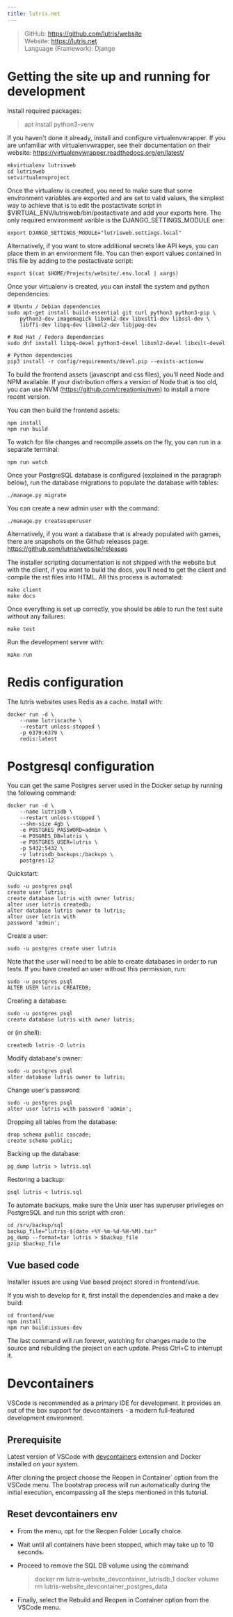 ```yaml
---
title: lutris.net
---
```


> GitHub: https://github.com/lutris/website <br/>
> Website: https://lutris.net <br/>
> Language (Framework): Django

# Getting the site up and running for development

Install required packages:

> apt install python3-venv

If you haven't done it already, install and configure
virtualenvwrapper. If you are unfamiliar with virtualenvwrapper, see
their documentation on their website: https://virtualenvwrapper.readthedocs.org/en/latest/

```
mkvirtualenv lutrisweb
cd lutrisweb
setvirtualenvproject
```

Once the virtualenv is created, you need to make sure that some
environment variables are exported and are set to valid values, the
simplest way to achieve that is to edit the postactivate script in
$VIRTUAL_ENV/lutrisweb/bin/postactivate and add your
exports here. The only required environment varible is the
DJANGO_SETTINGS_MODULE one:

```
export DJANGO_SETTINGS_MODULE="lutrisweb.settings.local"
```

Alternatively, if you want to store additional secrets like API keys,
you can place them in an environment file. You can then export values
contained in this file by adding to the postactivate script:

```
export $(cat $HOME/Projects/website/.env.local | xargs)
```

Once your virtualenv is created, you can install the system and python
dependencies:

```
# Ubuntu / Debian dependencies
sudo apt-get install build-essential git curl python3 python3-pip \
    python3-dev imagemagick libxml2-dev libxslt1-dev libssl-dev \
    libffi-dev libpq-dev libxml2-dev libjpeg-dev

# Red Hat / Fedora dependencies
sudo dnf install libpq-devel python3-devel libxml2-devel libxslt-devel

# Python dependencies
pip3 install -r config/requirements/devel.pip --exists-action=w
```

To build the frontend assets (javascript and css files), you\'ll need
Node and NPM available. If your distribution offers a version of Node
that is too old, you can use NVM (https://github.com/creationix/nvm)
to install a more recent version.

You can then build the frontend assets:

```
npm install
npm run build
```

To watch for file changes and recompile assets on the fly, you can run
in a separate terminal:

```
npm run watch
```

Once your PostgreSQL database is configured (explained in the paragraph
below), run the database migrations to populate the database with
tables:

```
./manage.py migrate
```

You can create a new admin user with the command:

```
./manage.py createsuperuser
```

Alternatively, if you want a database that is already populated with
games, there are snapshots on the Github releases page: https://github.com/lutris/website/releases

The installer scripting documentation is not shipped with the website
but with the client, if you want to build the docs, you\'ll need to get
the client and compile the rst files into HTML. All this process is
automated:

```
make client
make docs
```

Once everything is set up correctly, you should be able to run the test
suite without any failures:

```
make test
```

Run the development server with:

```
make run
```

# Redis configuration

The lutris websites uses Redis as a cache. Install with:

```
docker run -d \
    --name lutriscache \
    --restart unless-stopped \
    -p 6379:6379 \
    redis:latest
```

# Postgresql configuration

You can get the same Postgres server used in the Docker setup by running
the following command:

```
docker run -d \
    --name lutrisdb \
    --restart unless-stopped \
    --shm-size 4gb \
    -e POSTGRES_PASSWORD=admin \
    -e POSGRES_DB=lutris \
    -e POSTGRES_USER=lutris \
    -p 5432:5432 \
    -v lutrisdb_backups:/backups \
    postgres:12
```

Quickstart:

```
sudo -u postgres psql
create user lutris;
create database lutris with owner lutris;
alter user lutris createdb;
alter database lutris owner to lutris;
alter user lutris with
password 'admin';
```

Create a user:

```
sudo -u postgres create user lutris
```

Note that the user will need to be able to create databases in order to
run tests. If you have created an user without this permission, run:

```
sudo -u postgres psql
ALTER USER lutris CREATEDB;
```

Creating a database:

```
sudo -u postgres psql
create database lutris with owner lutris;
```

or (in shell):

```
createdb lutris -O lutris
```

Modify database\'s owner:

```
sudo -u postgres psql
alter database lutris owner to lutris;
```

Change user\'s password:

```
sudo -u postgres psql
alter user lutris with password 'admin';
```

Dropping all tables from the database:

```
drop schema public cascade;
create schema public;
```

Backing up the database:

```
pg_dump lutris > lutris.sql
```

Restoring a backup:

```
psql lutris < lutris.sql
```

To automate backups, make sure the Unix user has superuser privileges on
PostgreSQL and run this script with cron:

```
cd /srv/backup/sql
backup_file="lutris-$(date +%Y-%m-%d-%H-%M).tar"
pg_dump --format=tar lutris > $backup_file
gzip $backup_file
```

## Vue based code

Installer issues are using Vue based project stored in frontend/vue.

If you wish to develop for it, first install the dependencies and make a
dev build:

```
cd frontend/vue
npm install
npm run build:issues-dev
```

The last command will run forever, watching for changes made to the
source and rebuilding the project on each update. Press Ctrl+C to
interrupt it.

# Devcontainers

VSCode is recommended as a primary IDE for development. It provides an
out of the box support for devcontainers - a modern
full-featured development environment.

## Prerequisite

Latest version of VSCode with
[devcontainers](https://code.visualstudio.com/docs/devcontainers/containers)
extension and Docker installed on your system.

After cloning the project choose the Reopen in Container`
option from the VSCode menu. The bootstrap process will run
automatically during the initial execution, encompassing all the steps
mentioned in this tutorial.

## Reset devcontainers env

-   From the menu, opt for the Reopen Folder Locally
    choice.

-   Wait until all containers have been stopped, which may take up to 10
    seconds.

-   Proceed to remove the SQL DB volume using the command:

    > docker rm lutris-website_devcontainer_lutrisdb_1 docker volume rm
    > lutris-website_devcontainer_postgres_data

-   Finally, select the Rebuild and Reopen in Container
    option from the VSCode menu.
